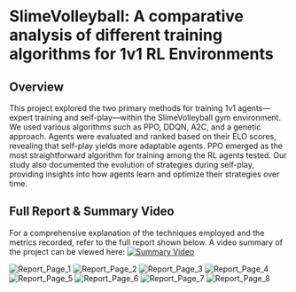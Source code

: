 # SlimeVolleyball: A comparative analysis of different training algorithms for 1v1 RL Environments

## Overview
This project explored the two primary methods for training 1v1 agents—expert training and self-play—within the SlimeVolleyball gym environment. We used various algorithms such as PPO, DDQN, A2C, and a genetic approach. Agents were evaluated and ranked based on their ELO scores, revealing that self-play yields more adaptable agents. PPO emerged as the most straightforward algorithm for training among the RL agents tested. Our study also documented the evolution of strategies during self-play, providing insights into how agents learn and optimize their strategies over time.

## Full Report & Summary Video
For a comprehensive explanation of the techniques employed and the metrics recorded, refer to the full report shown below. A video summary of the project can be viewed here: 
[![Summary Video](https://github.com/user-attachments/assets/90359fcf-6cce-495e-941c-9962f21786ab)](https://drive.google.com/file/d/1_mM4yksDoHHEKkiA3Q6f8YquGqjig114/view?usp=sharing)


![Report_Page_1](https://github.com/user-attachments/assets/d3c1f753-cefa-4602-8b7b-d816884e292d)
![Report_Page_2](https://github.com/user-attachments/assets/e7204311-0d5f-4311-9e61-d798e9e65741)
![Report_Page_3](https://github.com/user-attachments/assets/718a9403-4e6c-4dfb-a6ba-9410c8553cbb)
![Report_Page_4](https://github.com/user-attachments/assets/d592209b-02cc-4013-800f-d807c5be09d6)
![Report_Page_5](https://github.com/user-attachments/assets/bf7ae5e8-eeb3-4ff5-801d-30af24e1bf2d)
![Report_Page_6](https://github.com/user-attachments/assets/da186564-6319-490f-b1dc-38629a344e8a)
![Report_Page_7](https://github.com/user-attachments/assets/cb56b881-92c4-4142-9157-271b0f851f84)
![Report_Page_8](https://github.com/user-attachments/assets/98d383cd-ad92-4606-966f-cb1eb06f49f9)
